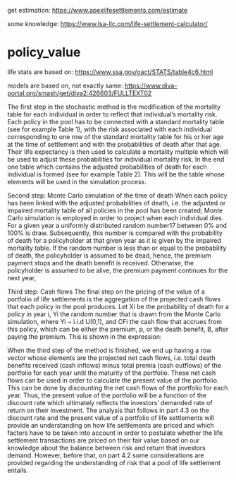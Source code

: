get estimation:
https://www.apexlifesettlements.com/estimate

some knowledge:
https://www.lsa-llc.com/life-settlement-calculator/

# policy_value

life stats are based on:
https://www.ssa.gov/oact/STATS/table4c6.html

models are based on, not exactly same:
https://www.diva-portal.org/smash/get/diva2:426603/FULLTEXT02

The first step in the stochastic method is the modification of the mortality table for each
individual in order to reflect that individual’s mortality risk. Each policy in the pool has
to be connected with a standard mortality table (see for example Table 1), with the risk
associated with each individual corresponding to one row of the standard mortality table
for his or her age at the time of settlement and with the probabilities of death after that
age. Their life expectancy is then used to calculate a mortality multiple which will be
used to adjust these probabilities for individual mortality risk. In the end one table
which contains the adjusted probabilities of death for each individual is formed (see for
example Table 2). This will be the table whose elements will be used in the simulation
process. 

Second step: Monte Carlo simulation of the time of death
When each policy has been linked with the adjusted probabilities of death, i.e. the
adjusted or impaired mortality table of all policies in the pool has been created; Monte
Carlo simulation is employed in order to project when each individual dies. For a given
year a uniformly distributed random number17 between 0% and 100% is draw.
Subsequently, this number is compared with the probability of death for a policyholder
at that given year as it is given by the impaired mortality table. If the random number is
less than or equal to the probability of death, the policyholder is assumed to be dead,
hence, the premium payment stops and the death benefit is received. Otherwise, the
policyholder is assumed to be alive, the premium payment continues for the next year, 

Third step: Cash flows
The final step on the pricing of the value of a portfolio of life settlements is the
aggregation of the projected cash flows that each policy in the pool produces. Let Xi
 be
the probability of death for a policy in year i, Yi
 the random number that is drawn from
the Monte Carlo simulation, where Yi
 ~ i.i.d U(0,1), and CFi
 the cash flow that accrues
from this policy, which can be either the premium, p, or the death benefit, B, after
paying the premium. This is shown in the expression:

When the third step of the method is finished, we end up having a row vector whose
elements are the projected net cash flows, i.e. total death benefits received (cash
inflows) minus total premia (cash outflows) of the portfolio for each year until the
maturity of the portfolio. These net cash flows can be used in order to calculate the
present value of the portfolio. This can be done by discounting the net cash flows of the
portfolio for each year. Thus, the present value of the portfolio will be a function of the
discount rate which ultimately reflects the investors’ demanded rate of return on their
investment. The analysis that follows in part 4.3 on the discount rate and the present
value of a portfolio of life settlements will provide an understanding on how life
settlements are priced and which factors have to be taken into account in order to
postulate whether the life settlement transactions are priced on their fair value based on
our knowledge about the balance between risk and return that investors demand.
However, before that, on part 4.2 some considerations are provided regarding the
understanding of risk that a pool of life settlement entails.
